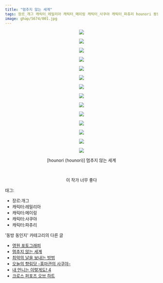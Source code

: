 ```yaml
---
title: "멈추지 않는 세계"
tags: 장르_개그 캐릭터_레밀리아 캐릭터_메이링 캐릭터_사쿠야 캐릭터_파츄리 hounori 동방_동인지
image: ghap/5674/001.jpg
---
```

<div class="article">
<p style="text-align: center; clear: none; float: none;"><img src="{{ site.nasurl }}/ghap/5674/001.jpg"/></p>
<p style="text-align: center; clear: none; float: none;"><img src="{{ site.nasurl }}/ghap/5674/002.jpg"/></p>
<p style="text-align: center; clear: none; float: none;"><img src="{{ site.nasurl }}/ghap/5674/003.jpg"/></p>
<p style="text-align: center; clear: none; float: none;"><img src="{{ site.nasurl }}/ghap/5674/004.jpg"/></p>
<p style="text-align: center; clear: none; float: none;"><img src="{{ site.nasurl }}/ghap/5674/005.jpg"/></p>
<p style="text-align: center; clear: none; float: none;"><img src="{{ site.nasurl }}/ghap/5674/006.jpg"/></p>
<p style="text-align: center; clear: none; float: none;"><img src="{{ site.nasurl }}/ghap/5674/007.jpg"/></p>
<p style="text-align: center; clear: none; float: none;"><img src="{{ site.nasurl }}/ghap/5674/008.jpg"/></p>
<p style="text-align: center; clear: none; float: none;"><img src="{{ site.nasurl }}/ghap/5674/009.jpg"/></p>
<p style="text-align: center; clear: none; float: none;"><img src="{{ site.nasurl }}/ghap/5674/010.jpg"/></p>
<p style="text-align: center; clear: none; float: none;"><img src="{{ site.nasurl }}/ghap/5674/011.jpg"/></p>
<p style="text-align: center; clear: none; float: none;"><img src="{{ site.nasurl }}/ghap/5674/012.jpg"/></p>
<p style="text-align: center; clear: none; float: none;"><img src="{{ site.nasurl }}/ghap/5674/013.jpg"/></p>
<p style="text-align: center; clear: none; float: none;"><img src="{{ site.nasurl }}/ghap/5674/014.jpg"/></p>
<p style="text-align: center; clear: none; float: none;">[hounori (hounori)] 멈추지 않는 세계</p>
<p style="text-align: center; clear: none; float: none;"><br/></p>
<p style="text-align: center; clear: none; float: none;">이 작가 너무 좋다</p>
</div><div class="tagTrail">
<p>태그: </p>
<ul>
<li>장르:개그</li>
<li>캐릭터:레밀리아</li>
<li>캐릭터:메이링</li>
<li>캐릭터:사쿠야</li>
<li>캐릭터:파츄리</li>
</ul>
</div><div class="another">
<p>'동방 동인지' 카테고리의 다른 글</p>
<ul>
<li><a href="/2019-01-29-ghap_5675">영원 포토그래피</a></li>
<li><a href="/2019-01-29-ghap_5674">멈추지 않는 세계</a></li>
<li><a href="/2019-01-26-ghap_5667">최악의 날을 보내는 방법</a></li>
<li><a href="/2019-01-25-ghap_5666">오늘의 향림당 -홍마관의 사쿠야-</a></li>
<li><a href="/2019-01-23-ghap_5645">내 언니는 이렇게도! 4</a></li>
<li><a href="/2019-01-22-ghap_5641">크로스 퍼포즈 오브 하트</a></li>
</ul>
</div>